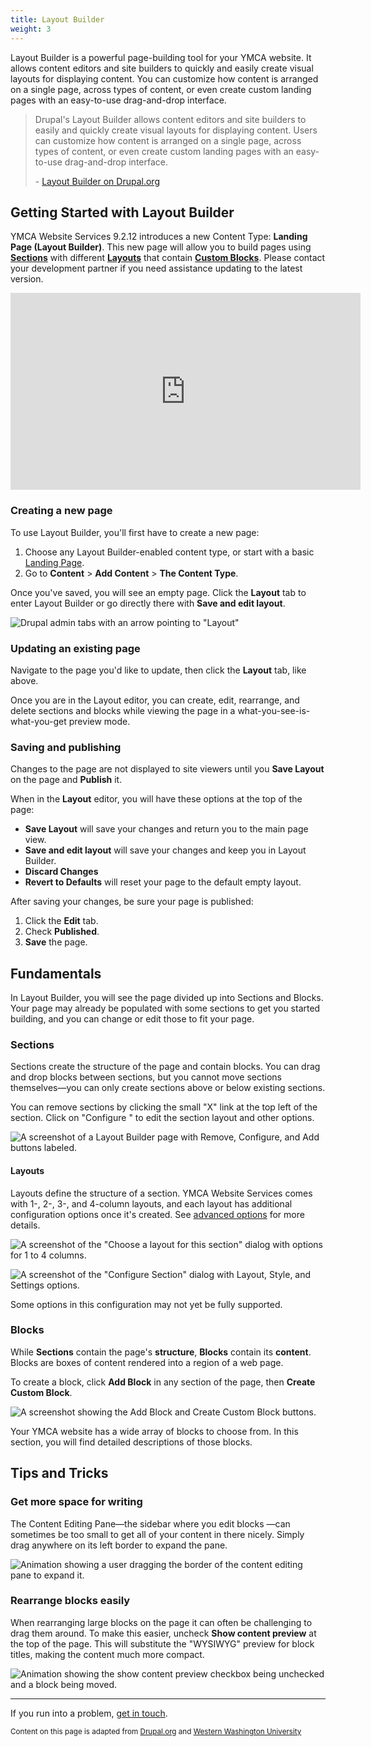 ```yaml
---
title: Layout Builder
weight: 3
---
```


Layout Builder is a powerful page-building tool for your YMCA website. It allows content editors and site builders to quickly and easily create visual layouts for displaying content. You can customize how content is arranged on a single page, across types of content, or even create custom landing pages with an easy-to-use drag-and-drop interface.

> Drupal's Layout Builder allows content editors and site builders to easily and quickly create visual layouts for displaying content. Users can customize how content is arranged on a single page, across types of content, or even create custom landing pages with an easy-to-use drag-and-drop interface.
>
> \- [Layout Builder on Drupal.org](https://www.drupal.org/docs/8/core/modules/layout-builder)

## Getting Started with Layout Builder

YMCA Website Services 9.2.12 introduces a new Content Type: **Landing Page (Layout Builder)**. This new page will allow you to build pages using **[Sections](#sections)** with different **[Layouts](#layouts)** that contain **[Custom Blocks](#blocks)**. Please contact your development partner if you need assistance updating to the latest version.

<iframe width="560" height="315" src="https://www.youtube-nocookie.com/embed/videoseries?list=PL6Wo-UX6nhySupPRWKqy0BFlzYLzYR8rB" title="YouTube video player" frameborder="0" allow="accelerometer; autoplay; clipboard-write; encrypted-media; gyroscope; picture-in-picture" allowfullscreen></iframe>

### Creating a new page

To use Layout Builder, you'll first have to create a new page:

1.  Choose any Layout Builder-enabled content type, or start with a basic [Landing Page](../content-types/lb-landing-page).
2.  Go to **Content** > **Add Content** > **The Content Type**.

Once you've saved, you will see an empty page. Click the **Layout** tab to enter Layout Builder or go directly there with **Save and edit layout**.

![Drupal admin tabs with an arrow pointing to "Layout"](lb_layout_tab.png)

### Updating an existing page

Navigate to the page you'd like to update, then click the **Layout** tab, like above.

Once you are in the Layout editor, you can create, edit, rearrange, and delete sections and blocks while viewing the page in a what-you-see-is-what-you-get preview mode.

### Saving and publishing

Changes to the page are not displayed to site viewers until you **Save Layout** on the page and **Publish** it.

When in the **Layout** editor, you will have these options at the top of the page:

*   **Save Layout** will save your changes and return you to the main page view.
*   **Save and edit layout** will save your changes and keep you in Layout Builder.
*   **Discard Changes**
*   **Revert to Defaults** will reset your page to the default empty layout.

After saving your changes, be sure your page is published:

1.  Click the **Edit** tab.
2.  Check **Published**.
3.  **Save** the page.

## Fundamentals

In Layout Builder, you will see the page divided up into Sections and Blocks. Your page may already be populated with some sections to get you started building, and you can change or edit those to fit your page.

### Sections

Sections create the structure of the page and contain blocks. You can drag and drop blocks between sections, but you cannot move sections themselves—you can only create sections above or below existing sections.

You can remove sections by clicking the small "X" link at the top left of the section. Click on "Configure <Name of Section>" to edit the section layout and other options.

![A screenshot of a Layout Builder page with Remove, Configure, and Add buttons labeled.](lb_section_crud.png)

#### Layouts

Layouts define the structure of a section. YMCA Website Services comes with 1-, 2-, 3-, and 4-column layouts, and each layout has additional configuration options once it's created. See [advanced options](advanced-options) for more details.

![A screenshot of the "Choose a layout for this section" dialog with options for 1 to 4 columns.](lb_choose_layout.png "Choose a layout")

![A screenshot of the "Configure Section" dialog with Layout, Style, and Settings options.](lb_section_settings.gif "Then configure the advanced Layout, Styles, and Settings.")

Some options in this configuration may not yet be fully supported.

### Blocks

While **Sections** contain the page's **structure**, **Blocks** contain its **content**. Blocks are boxes of content rendered into a region of a web page.

To create a block, click **Add Block** in any section of the page, then **Create Custom Block**.

![A screenshot showing the Add Block and Create Custom Block buttons.](lb_add_block.png)

Your YMCA website has a wide array of blocks to choose from. In this section, you will find detailed descriptions of those blocks.

## Tips and Tricks

### Get more space for writing

The Content Editing Pane—the sidebar where you edit blocks —can sometimes be too small to get all of your content in there nicely. Simply drag anywhere on its left border to expand the pane.

![Animation showing a user dragging the border of the content editing pane to expand it.](lb_drag_content_pane.gif)

### Rearrange blocks easily

When rearranging large blocks on the page it can often be challenging to drag them around. To make this easier, uncheck **Show content preview** at the top of the page. This will substitute the "WYSIWYG" preview for block titles, making the content much more compact.

![Animation showing the show content preview checkbox being unchecked and a block being moved.](lb_show_content_preview.gif)

---

If you run into a problem, [get in touch](../../../community).

<small>Content on this page is adapted from [Drupal.org](https://www.drupal.org/docs/8/core/modules/layout-builder) and [Western Washington University](https://brand.wwu.edu/layout-builder)</small>
